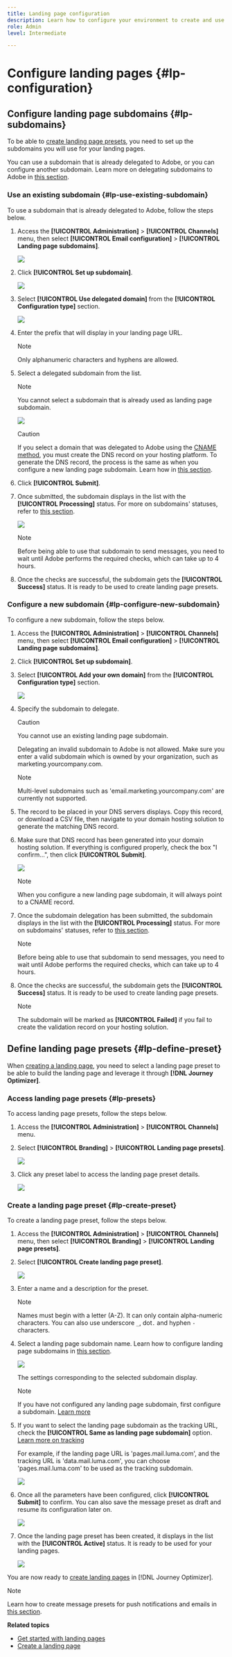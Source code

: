 ```yaml
---
title: Landing page configuration
description: Learn how to configure your environment to create and use landing pages with Journey Optimizer
role: Admin
level: Intermediate

---
```

# Configure landing pages {#lp-configuration}

## Configure landing page subdomains {#lp-subdomains}

To be able to [create landing page presets](#lp-create-preset), you need to set up the subdomains you will use for your landing pages.

You can use a subdomain that is already delegated to Adobe, or you can configure another subdomain. Learn more on delegating subdomains to Adobe in [this section](delegate-subdomain.md).

### Use an existing subdomain {#lp-use-existing-subdomain}

To use a subdomain that is already delegated to Adobe, follow the steps below.

1. Access the **[!UICONTROL Administration]** > **[!UICONTROL Channels]** menu, then select **[!UICONTROL Email configuration]** > **[!UICONTROL Landing page subdomains]**.

    ![](../assets/lp_access-subdomains.png)

1. Click **[!UICONTROL Set up subdomain]**.

    ![](../assets/lp_set-up-subdomain.png)

1. Select **[!UICONTROL Use delegated domain]** from the **[!UICONTROL Configuration type]** section.

    ![](../assets/lp_use-delegated-subdomain.png)

1. Enter the prefix that will display in your landing page URL.

    >[!NOTE]
    >
    >Only alphanumeric characters and hyphens are allowed.

1. Select a delegated subdomain from the list.

    >[!NOTE]
    >
    >You cannot select a subdomain that is already used as landing page subdomain.

    ![](../assets/lp_prefix-and-subdomain.png)

    >[!CAUTION]
    >
    >If you select a domain that was delegated to Adobe using the [CNAME method](delegate-subdomain.md#cname-subdomain-delegation), you must create the DNS record on your hosting platform. To generate the DNS record, the process is the same as when you configure a new landing page subdomain. Learn how in [this section](#lp-configure-new-subdomain).

1. Click **[!UICONTROL Submit]**.

1. Once submitted, the subdomain displays in the list with the **[!UICONTROL Processing]** status. For more on subdomains' statuses, refer to [this section](access-subdomains.md).<!--Same statuses?-->

    ![](../assets/lp_subdomain-processing.png)

    >[!NOTE]
    >
    >Before being able to use that subdomain to send messages, you need to wait until Adobe performs the required checks, which can take up to 4 hours.<!--Learn more in [this section](delegate-subdomain.md#subdomain-validation).-->

1. Once the checks are successful, the subdomain gets the **[!UICONTROL Success]** status. It is ready to be used to create landing page presets.

### Configure a new subdomain {#lp-configure-new-subdomain}

To configure a new subdomain, follow the steps below.

1. Access the **[!UICONTROL Administration]** > **[!UICONTROL Channels]** menu, then select **[!UICONTROL Email configuration]** > **[!UICONTROL Landing page subdomains]**.

1. Click **[!UICONTROL Set up subdomain]**.

1. Select **[!UICONTROL Add your own domain]** from the **[!UICONTROL Configuration type]** section.

    ![](../assets/lp_add-your-own-subdomain.png)

1. Specify the subdomain to delegate.

    >[!CAUTION]
    >
    >You cannot use an existing landing page subdomain.
    >
    >Delegating an invalid subdomain to Adobe is not allowed. Make sure you enter a valid subdomain which is owned by your organization, such as marketing.yourcompany.com.
    
    >[!NOTE]
    >
    >Multi-level subdomains such as 'email.marketing.yourcompany.com' are currently not supported.

1. The record to be placed in your DNS servers displays. Copy this record, or download a CSV file, then navigate to your domain hosting solution to generate the matching DNS record.

1. Make sure that DNS record has been generated into your domain hosting solution. If everything is configured properly, check the box "I confirm...", then click **[!UICONTROL Submit]**.

    ![](../assets/lp_add-your-own-subdomain-confirm.png)

    >[!NOTE]
    >
    >When you configure a new landing page subdomain, it will always point to a CNAME record.

1. Once the subdomain delegation has been submitted, the subdomain displays in the list with the **[!UICONTROL Processing]** status. For more on subdomains' statuses, refer to [this section](access-subdomains.md).<!--Same statuses?-->

    >[!NOTE]
    >
    >Before being able to use that subdomain to send messages, you need to wait until Adobe performs the required checks, which can take up to 4 hours.<!--Learn more in [this section](#subdomain-validation).-->

1. Once the checks are successful, the subdomain gets the **[!UICONTROL Success]** status. It is ready to be used to create landing page presets.

    >[!NOTE]
    >
    >The subdomain will be marked as **[!UICONTROL Failed]** if you fail to create the validation record on your hosting solution.

## Define landing page presets {#lp-define-preset}

When [creating a landing page](../landing-pages/create-lp.md#create-a-lp), you need to select a landing page preset to be able to build the landing page and leverage it through **[!DNL Journey Optimizer]**.

### Access landing page presets {#lp-presets}

To access landing page presets, follow the steps below.

1. Access the **[!UICONTROL Administration]** > **[!UICONTROL Channels]** menu.

1. Select **[!UICONTROL Branding]** > **[!UICONTROL Landing page presets]**.

    ![](../assets/lp_presets-access.png)

1. Click any preset label to access the landing page preset details.

    ![](../assets/lp_preset-details.png)

### Create a landing page preset {#lp-create-preset}

To create a landing page preset, follow the steps below.

1. Access the **[!UICONTROL Administration]** > **[!UICONTROL Channels]** menu, then select **[!UICONTROL Branding]** > **[!UICONTROL Landing page presets]**.

1. Select **[!UICONTROL Create landing page preset]**.

    ![](../assets/lp_create-preset.png)

1. Enter a name and a description for the preset.

    >[!NOTE]
    >
    > Names must begin with a letter (A-Z). It can only contain alpha-numeric characters. You can also use underscore `_`, dot`.` and hyphen `-` characters.

1. Select a landing page subdomain name. Learn how to configure landing page subdomains in [this section](#lp-subdomains).

    ![](../assets/lp_preset-subdomain.png)

    The settings corresponding to the selected subdomain display.

    >[!NOTE]
    >
    >If you have not configured any landing page subdomain, first configure a subdomain. [Learn more](#lp-subdomains)

1. If you want to select the landing page subdomain as the tracking URL, check the **[!UICONTROL Same as landing page subdomain]** option. [Learn more on tracking](../messages/message-tracking.md)

    For example, if the landing page URL is 'pages.mail.luma.com', and the tracking URL is 'data.mail.luma.com', you can choose 'pages.mail.luma.com' to be used as the tracking subdomain.

    ![](../assets/lp_preset-subdomain-settings-same.png)

1. Once all the parameters have been configured, click **[!UICONTROL Submit]** to confirm. You can also save the message preset as draft and resume its configuration later on.

   ![](../assets/lp_preset-subdomain-settings-submit.png)

    <!--Once the landing page preset has been created, it displays in the list with the **[!UICONTROL Processing]** status. Waiting for confirmation on this. If so, are there the same checks as for message preset creation? If the checks are not successful, learn more on the possible failure reasons in [this section](#monitor-message-presets).
    Once the checks performed by Adobe are successful...-->

1. Once the landing page preset has been created, it displays in the list with the **[!UICONTROL Active]** status. It is ready to be used for your landing pages.

    ![](../assets/lp-preset-active.png)

You are now ready to [create landing pages](../landing-pages/create-lp.md) in [!DNL Journey Optimizer].

>[!NOTE]
>
>Learn how to create message presets for push notifications and emails in [this section](message-presets.md).

**Related topics**

* [Get started with landing pages](../landing-pages/get-started-lp.md)
* [Create a landing page](../landing-pages/create-lp.md#create-a-lp)
